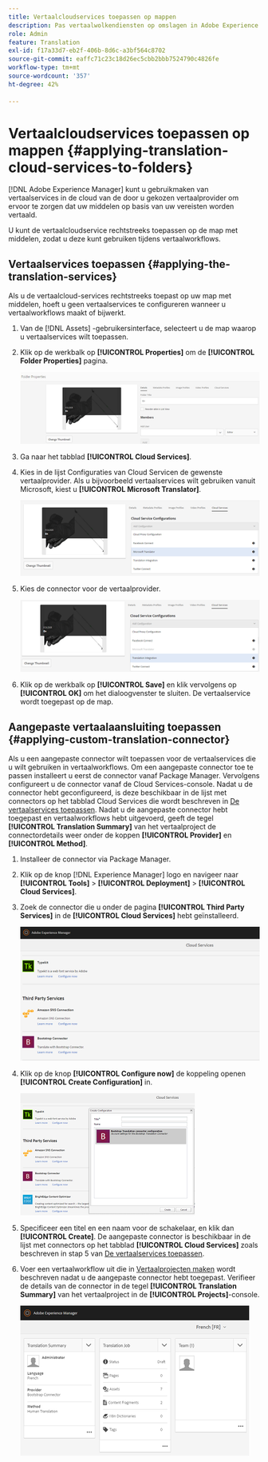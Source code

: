 ```yaml
---
title: Vertaalcloudservices toepassen op mappen
description: Pas vertaalwolkendiensten op omslagen in Adobe Experience Manager toe.
role: Admin
feature: Translation
exl-id: f17a33d7-eb2f-406b-8d6c-a3bf564c8702
source-git-commit: eaffc71c23c18d26ec5cbb2bbb7524790c4826fe
workflow-type: tm+mt
source-wordcount: '357'
ht-degree: 42%

---
```


# Vertaalcloudservices toepassen op mappen {#applying-translation-cloud-services-to-folders}

[!DNL Adobe Experience Manager] kunt u gebruikmaken van vertaalservices in de cloud van de door u gekozen vertaalprovider om ervoor te zorgen dat uw middelen op basis van uw vereisten worden vertaald.

U kunt de vertaalcloudservice rechtstreeks toepassen op de map met middelen, zodat u deze kunt gebruiken tijdens vertaalworkflows.

## Vertaalservices toepassen {#applying-the-translation-services}

Als u de vertaalcloud-services rechtstreeks toepast op uw map met middelen, hoeft u geen vertaalservices te configureren wanneer u vertaalworkflows maakt of bijwerkt.

1. Van de [!DNL Assets] -gebruikersinterface, selecteert u de map waarop u vertaalservices wilt toepassen.
1. Klik op de werkbalk op **[!UICONTROL Properties]** om de **[!UICONTROL Folder Properties]** pagina.

   ![chlimage_1-215](assets/chlimage_1-215.png)

1. Ga naar het tabblad **[!UICONTROL Cloud Services]**.
1. Kies in de lijst Configuraties van Cloud Servicen de gewenste vertaalprovider. Als u bijvoorbeeld vertaalservices wilt gebruiken vanuit Microsoft, kiest u **[!UICONTROL Microsoft Translator]**.

   ![chlimage_1-216](assets/chlimage_1-216.png)

1. Kies de connector voor de vertaalprovider.

   ![chlimage_1-217](assets/chlimage_1-217.png)

1. Klik op de werkbalk op **[!UICONTROL Save]** en klik vervolgens op **[!UICONTROL OK]** om het dialoogvenster te sluiten. De vertaalservice wordt toegepast op de map.

## Aangepaste vertaalaansluiting toepassen  {#applying-custom-translation-connector}

Als u een aangepaste connector wilt toepassen voor de vertaalservices die u wilt gebruiken in vertaalworkflows. Om een aangepaste connector toe te passen installeert u eerst de connector vanaf Package Manager. Vervolgens configureert u de connector vanaf de Cloud Services-console. Nadat u de connector hebt geconfigureerd, is deze beschikbaar in de lijst met connectors op het tabblad Cloud Services die wordt beschreven in [De vertaalservices toepassen](transition-cloud-services.md#applying-the-translation-services). Nadat u de aangepaste connector hebt toegepast en vertaalworkflows hebt uitgevoerd, geeft de tegel **[!UICONTROL Translation Summary]** van het vertaalproject de connectordetails weer onder de koppen **[!UICONTROL Provider]** en **[!UICONTROL Method]**.

1. Installeer de connector via Package Manager.
1. Klik op de knop [!DNL Experience Manager] logo en navigeer naar **[!UICONTROL Tools]** > **[!UICONTROL Deployment]** > **[!UICONTROL Cloud Services]**.
1. Zoek de connector die u onder de pagina **[!UICONTROL Third Party Services]** in de **[!UICONTROL Cloud Services]** hebt geïnstalleerd.

   ![chlimage_1-218](assets/chlimage_1-218.png)

1. Klik op de knop **[!UICONTROL Configure now]** de koppeling openen **[!UICONTROL Create Configuration]** in.

   ![chlimage_1-219](assets/chlimage_1-219.png)

1. Specificeer een titel en een naam voor de schakelaar, en klik dan **[!UICONTROL Create]**. De aangepaste connector is beschikbaar in de lijst met connectors op het tabblad **[!UICONTROL Cloud Services]** zoals beschreven in stap 5 van [De vertaalservices toepassen](#applying-the-translation-services).
1. Voer een vertaalworkflow uit die in [Vertaalprojecten maken](translation-projects.md) wordt beschreven nadat u de aangepaste connector hebt toegepast. Verifieer de details van de connector in de tegel **[!UICONTROL Translation Summary]** van het vertaalproject in de **[!UICONTROL Projects]**-console.

   ![chlimage_1-220](assets/chlimage_1-220.png)
